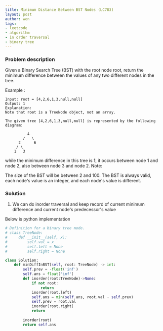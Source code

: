 ```yaml
---
title: Minimum Distance Between BST Nodes (LC783)
layout: post
author: wen
tags:
- leetcode
- algorithm
- in order traversal
- binary tree
---
```


### Problem description
Given a Binary Search Tree (BST) with the root node root, return the minimum difference between the values of any two different nodes in the tree.

Example :
```
Input: root = [4,2,6,1,3,null,null]
Output: 1
Explanation:
Note that root is a TreeNode object, not an array.

The given tree [4,2,6,1,3,null,null] is represented by the following diagram:

          4
        /   \
      2      6
     / \    
    1   3  
```
while the minimum difference in this tree is 1, it occurs between node 1 and node 2, also between node 3 and node 2.
Note:

The size of the BST will be between 2 and 100.
The BST is always valid, each node's value is an integer, and each node's value is different.

### Solution
1. We can do inorder traversal and keep record of current minimum difference and current node's predecessor's value

Below is python implementation

```python
# Definition for a binary tree node.
# class TreeNode:
#     def __init__(self, x):
#         self.val = x
#         self.left = None
#         self.right = None

class Solution:
    def minDiffInBST(self, root: TreeNode) -> int:
        self.prev = -float('inf')
        self.ans = float('inf')
        def inorder(root:TreeNode)->None:
            if not root:
                return
            inorder(root.left)
            self.ans = min(self.ans, root.val - self.prev)
            self.prev = root.val
            inorder(root.right)
            return
        
        inorder(root)
        return self.ans
```